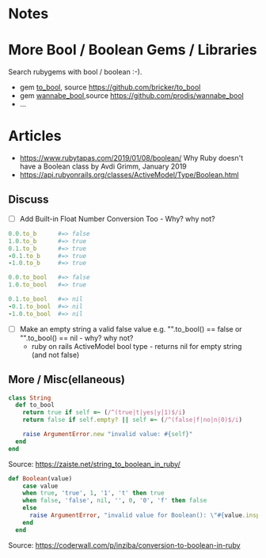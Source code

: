 # Notes



# More Bool / Boolean Gems / Libraries

Search rubygems with bool / boolean :-).

- gem [to_bool](https://rubygems.org/gems/to_bool), source <https://github.com/bricker/to_bool>
- gem [wannabe_bool](https://rubygems.org/gems/wannabe_bool),source <https://github.com/prodis/wannabe_bool>
- ...




# Articles

- <https://www.rubytapas.com/2019/01/08/boolean/> Why Ruby doesn't have a Boolean class
 	by Avdi Grimm, January 2019
- <https://api.rubyonrails.org/classes/ActiveModel/Type/Boolean.html>



## Discuss

- [ ] Add Built-in Float Number Conversion Too - Why? why not?

``` ruby
0.0.to_b      #=> false
1.0.to_b      #=> true
0.1.to_b      #=> true
-0.1.to_b     #=> true
-1.0.to_b     #=> true

0.0.to_bool   #=> false
1.0.to_bool   #=> true

0.1.to_bool   #=> nil
-0.1.to_bool  #=> nil
-1.0.to_bool  #=> nil
```

- [ ] Make an empty string a valid false value e.g. "".to_bool() == false  or "".to_bool() == nil -  why? why not?
  - ruby on rails ActiveModel bool type - returns nil for empty string (and not false)


## More / Misc(ellaneous)

``` ruby
class String
  def to_bool
    return true if self =~ (/^(true|t|yes|y|1)$/i)
    return false if self.empty? || self =~ (/^(false|f|no|n|0)$/i)

    raise ArgumentError.new "invalid value: #{self}"
  end
end
```

Source: <https://zaiste.net/string_to_boolean_in_ruby/>


``` ruby
def Boolean(value)
    case value
    when true, 'true', 1, '1', 't' then true
    when false, 'false', nil, '', 0, '0', 'f' then false
    else
      raise ArgumentError, "invalid value for Boolean(): \"#{value.inspect}\""
    end
  end
```

Source: <https://coderwall.com/p/inziba/conversion-to-boolean-in-ruby>




